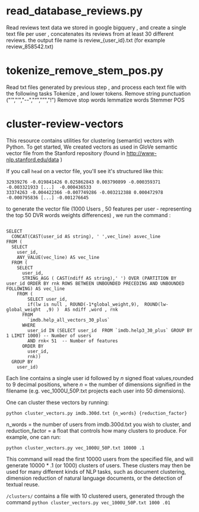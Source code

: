 # read_database_reviews.py
Read reviews text data we stored in google bigquery , and create a single text file per user , concatenates its reviews from at least 30 different reviews. the output file name is review_{user_id}.txt  (for example review_858542.txt)  

# tokenize_remove_stem_pos.py

Read txt files generated by previous step , and process each text file with the following tasks 
  Tokenize , and lower tokens. 
  Remove string punctuation  ("’","‘","--","“","”","!")
  Remove stop words
  lemmatize words 
  Stemmer
  POS 
  
# cluster-review-vectors

This resource contains utilities for clustering (semantic) vectors with Python. To get started, We created vectors as used in GloVe semantic vector file from the Stanford repository (found in http://www-nlp.stanford.edu/data ) 

If you call `head` on a vector file, you'll see it's structured like this:

<pre><code>32939276 -0.019841426 0.025862843 0.003790899 -0.000359371 -0.003321933 [...]  -0.000436533
33374263 -0.004422366 -0.007749286 -0.003212388 0.000472978 -0.000795836 [...] -0.001276645</code></pre>

to generate the vector file (1000 Users , 50 features per user - representing the top 50 DVR words weights differences)  , we run the command : 
<pre><code>
SELECT
  CONCAT(CAST(user_id AS string), ' ',vec_line) asvec_line
FROM (
  SELECT
    user_id,
    ANY_VALUE(vec_line) AS vec_line
  FROM (
    SELECT
      user_id,
      STRING_AGG ( CAST(ndiff AS string),' ') OVER (PARTITION BY user_id ORDER BY rnk ROWS BETWEEN UNBOUNDED PRECEDING AND UNBOUNDED FOLLOWING) AS vec_line
    FROM (
        SELECT user_id,
        if(lw is null , ROUND(-1*global_weight,9),  ROUND(lw-global_weight  ,9) )  AS ndiff ,word , rnk
      FROM
        `imdb.help_all_vectors_30_plus`
      WHERE
        user_id IN (SELECT user_id  FROM `imdb.help3_30_plus` GROUP BY  1 LIMIT 1000) -- Number of users
        AND rnk< 51  -- Number of features 
      ORDER BY
        user_id,
        rnk))
  GROUP BY
    user_id) </code></pre>
    
Each line contains a single user id followed by <i>n</i> signed float values,rounded to 9 decimal positions,  where <i>n</i> = the number of dimensions signified in the filename (e.g. vec_1000U_50P.txt projects each user into 50 dimensions). 

One can cluster these vectors by running:

`python cluster_vectors.py imdb.300d.txt {n_words} {reduction_factor}`

n_words = the number of users from imdb.300d.txt you wish to cluster, and reduction_factor = a float that controls how many clusters to produce. For example, one can run:

`python cluster_vectors.py vec_1000U_50P.txt 10000 .1`

This command will read the first 10000 users from the specified file, and will generate 10000 * .1 (or 1000) clusters of users. These clusters may then be used for many different kinds of NLP tasks, such as document clustering, dimension reduction of natural language documents, or the detection of textual reuse. 

`/clusters/` contains a file with 10 clustered users, generated through the command `python cluster_vectors.py vec_1000U_50P.txt 1000 .01` 
